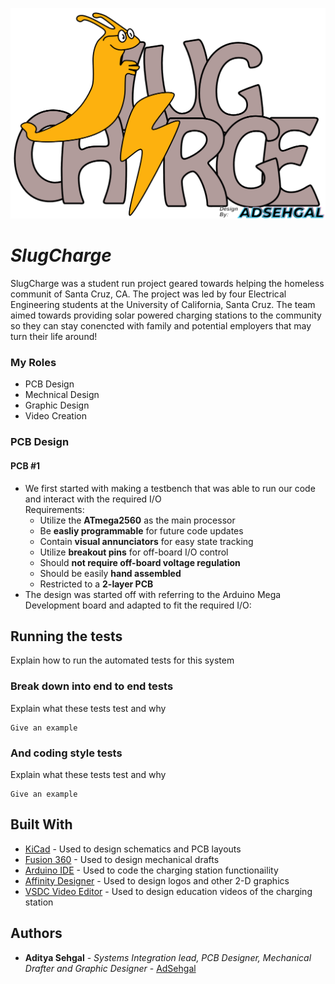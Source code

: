![SlugCharge Logo](SlugCharge_Logo.png)
# *SlugCharge*

SlugCharge was a student run project geared towards helping the homeless communit of Santa Cruz, CA. The project was led by four Electrical Engineering students at the University of California, Santa Cruz. The team aimed towards providing solar powered charging stations to the community so they can stay conencted with family and potential employers that may turn their life around! 


### My Roles

* PCB Design
* Mechnical Design
* Graphic Design
* Video Creation

<!-- ```
Give examples
``` -->

### PCB Design

#### PCB #1
* We first started with making a testbench that was able to run our code and interact with the required I/O </br>
    Requirements:</br>
    * Utilize the **ATmega2560** as the main processor
    * Be **easliy programmable** for future code updates
    * Contain **visual annunciators** for easy state tracking 
    * Utilize **breakout pins** for off-board I/O control
    * Should **not require off-board voltage regulation**
    * Should be easily **hand assembled**
    * Restricted to a **2-layer PCB**
* The design was started off with referring to the Arduino Mega Development board and adapted to fit the required I/O:
<!-- ![PCB Testbench Schematic](SlugCharge_Testbench_V1.0/Schematic.pdf) -->
<!-- <embed src="SlugCharge_Testbench_V1.0/Schematic.pdf" type="application/pdf"> -->
<object data="/SlugCharge_Testbench_V1.0/Schematic.pdf" type="application/pdf" width="100%"> 
</object>

## Running the tests

Explain how to run the automated tests for this system

### Break down into end to end tests

Explain what these tests test and why

```
Give an example
```

### And coding style tests

Explain what these tests test and why

```
Give an example
```

<!-- ## Deployment

Add additional notes about how to deploy this on a live system -->

## Built With

* [KiCad](https://kicad-pcb.org/) - Used to design schematics and PCB layouts
* [Fusion 360](https://www.autodesk.com/products/fusion-360/overview) - Used to design mechanical drafts
* [Arduino IDE](https://www.arduino.cc/) - Used to code the charging station functionaility
* [Affinity Designer](http://affinity.serif.com/) - Used to design logos and other 2-D graphics
* [VSDC Video Editor](http://www.videosoftdev.com/) - Used to design education videos of the charging station

<!-- ## Contributing

Please read [CONTRIBUTING.md](https://gist.github.com/PurpleBooth/b24679402957c63ec426) for details on our code of conduct, and the process for submitting pull requests to us. -->

<!-- ## Versioning

We use [SemVer](http://semver.org/) for versioning. For the versions available, see the [tags on this repository](https://github.com/your/project/tags).  -->

## Authors

* **Aditya Sehgal** - *Systems Integration lead, PCB Designer, Mechanical Drafter and Graphic Designer* - [AdSehgal](https://github.com/AdSehgal)

<!-- See also the list of [contributors](https://github.com/your/project/contributors) who participated in this project. -->